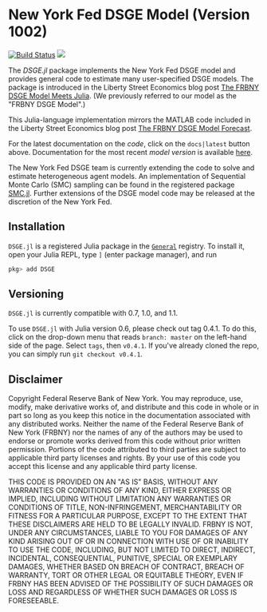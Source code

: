 # New York Fed DSGE Model (Version 1002)
[![Build Status](https://travis-ci.org/FRBNY-DSGE/DSGE.jl.svg)](https://travis-ci.org/FRBNY-DSGE/DSGE.jl)
[![](https://img.shields.io/badge/docs-latest-blue.svg)](https://frbny-dsge.github.io/DSGE.jl/latest)

The *DSGE.jl* package implements the New York Fed DSGE model and provides
general code to estimate many user-specified DSGE models. The package is
introduced in the Liberty Street Economics blog post
[The FRBNY DSGE Model Meets Julia](http://libertystreeteconomics.newyorkfed.org/2015/12/the-frbny-dsge-model-meets-julia.html).
(We previously referred to our model as the "FRBNY DSGE Model".)

This Julia-language implementation mirrors the MATLAB code included in the
Liberty Street Economics blog post
[The FRBNY DSGE Model Forecast](http://libertystreeteconomics.newyorkfed.org/2015/05/the-frbny-dsge-model-forecast-april-2015.html).

For the latest documentation on the *code*, click on the `docs|latest` button
above. Documentation for the most recent *model version* is available
[here](https://github.com/FRBNY-DSGE/DSGE.jl/blob/master/docs/DSGE_Model_Documentation_1002.pdf).

The New York Fed DSGE team is currently extending the code to solve and estimate
heterogeneous agent models.
An implementation of Sequential Monte Carlo (SMC) sampling can be found in the registered package [SMC.jl](https://github.com/FRBNY-DSGE/SMC.jl).
Further extensions of the DSGE model code may be released at the discretion of the New York Fed.

## Installation

`DSGE.jl` is a registered Julia package in the [`General`](https://github.com/JuliaRegistries/General) registry. To install it, open your Julia REPL, type `]` (enter package manager), and run

```julia
pkg> add DSGE
```
## Versioning

`DSGE.jl` is currently compatible with 0.7, 1.0, and 1.1.

To use `DSGE.jl` with Julia version 0.6, please check out tag
0.4.1. To do this, click on the drop-down menu that reads `branch:
master` on the left-hand side of the page. Select `tags`, then
`v0.4.1`.  If you've already cloned the repo, you can simply run
`git checkout v0.4.1`.

Disclaimer
------
Copyright Federal Reserve Bank of New York. You may reproduce, use, modify, make derivative works of, and distribute and this code in whole or in part so long as you keep this notice in the documentation associated with any distributed works. Neither the name of the Federal Reserve Bank of New York (FRBNY) nor the names of any of the authors may be used to endorse or promote works derived from this code without prior written permission. Portions of the code attributed to third parties are subject to applicable third party licenses and rights. By your use of this code you accept this license and any applicable third party license.

THIS CODE IS PROVIDED ON AN "AS IS" BASIS, WITHOUT ANY WARRANTIES OR CONDITIONS OF ANY KIND, EITHER EXPRESS OR IMPLIED, INCLUDING WITHOUT LIMITATION ANY WARRANTIES OR CONDITIONS OF TITLE, NON-INFRINGEMENT, MERCHANTABILITY OR FITNESS FOR A PARTICULAR PURPOSE, EXCEPT TO THE EXTENT THAT THESE DISCLAIMERS ARE HELD TO BE LEGALLY INVALID. FRBNY IS NOT, UNDER ANY CIRCUMSTANCES, LIABLE TO YOU FOR DAMAGES OF ANY KIND ARISING OUT OF OR IN CONNECTION WITH USE OF OR INABILITY TO USE THE CODE, INCLUDING, BUT NOT LIMITED TO DIRECT, INDIRECT, INCIDENTAL, CONSEQUENTIAL, PUNITIVE, SPECIAL OR EXEMPLARY DAMAGES, WHETHER BASED ON BREACH OF CONTRACT, BREACH OF WARRANTY, TORT OR OTHER LEGAL OR EQUITABLE THEORY, EVEN IF FRBNY HAS BEEN ADVISED OF THE POSSIBILITY OF SUCH DAMAGES OR LOSS AND REGARDLESS OF WHETHER SUCH DAMAGES OR LOSS IS FORESEEABLE.
